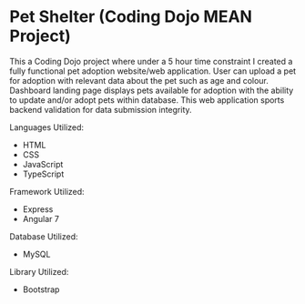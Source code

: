 # Pet Shelter (Coding Dojo MEAN Project)

This a Coding Dojo project where under a 5 hour time constraint I created a fully functional pet adoption website/web application. User can upload a pet for adoption with relevant data about the pet such as age and colour.  Dashboard landing page displays pets available for adoption with the ability to update and/or adopt pets within database.   This web application sports backend validation for data submission integrity.

Languages Utilized:
<ul>
  <li>HTML</li>
  <li>CSS</li>
  <li>JavaScript</li>
  <li>TypeScript</li>
</ul>

Framework Utilized:
<ul>
  <li>Express</li>
  <li>Angular 7</li>
</ul>

Database Utilized:
<ul>
  <li>MySQL</li>
</ul>

Library Utilized:
<ul>
  <li>Bootstrap</li>
</ul>
